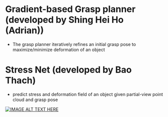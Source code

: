 # Gradient-based Grasp planner (developed by Shing Hei Ho (Adrian))
- The grasp planner iteratively refines an initial grasp pose to maximize/minimize deformation of an object

# Stress Net (developed by Bao Thach)
- predict stress and deformation field of an object given partial-view point cloud and grasp pose

[![IMAGE ALT TEXT HERE](https://img.youtube.com/vi/YOUTUBE_VIDEO_ID_HERE/0.jpg)]([[https://www.youtube.com/watch?v=YOUTUBE_VIDEO_ID_HERE](https://youtu.be/uZTEMGGR84Y)](https://youtu.be/uZTEMGGR84Y))
